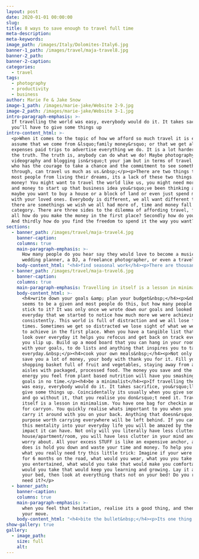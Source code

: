 ```yaml
---
layout: post
date: 2020-01-01 00:00:00
slug:
title: 8 ways to save enough to travel full time
meta-description:
meta-keywords:
image_path: /images/Italy/Dolomites-Italy6.jpg
banner-1_path: /images/travel/maja-travel8.jpg
banner-2_path:
banner-2-caption:
categories:
  - travel
tags:
  - photography
  - productivity
  - business
author: Marie Fe & Jake Snow
image-1_path: /images/marie-jake/Website 2-9.jpg
image-2_path: /images/marie-jake/Website 3-1.jpg
intro-paragraph-emphasis: >-
  If travelling the world was easy, everybody would do it. It takes sacrifice,
  you’ll have to give some things up
intro-content_html: >-
  <p>When it comes to the topic of how we afford so much travel it is easy to
  assume that we come from &lsquo;family money&rsquo; or that we get all
  expenses paid trips to advertise everything we do. It is a lot harder to learn
  the truth. The truth is, anybody can do what we do! Maybe photography,
  videography and blogging isn&rsquo;t your jam but in terms of travel anybody
  who has the courage to take a chance and the commitment to see something
  through, can travel us much as us.&nbsp;</p><p>There are two things that stop
  most people from living their dreams, its a lack of these two things. Time and
  money! You might want to travel the world like us, you might need more time
  and money to start up that business idea you&rsquo;ve been thinking about,
  maybe you want to buy a house or a block of land or even just spend more time
  with your loved ones. Everybody is different, we all want different things but
  there are somethings we wish we all had more of, time and money fall into that
  category. There are three sides to the dilemma of affording travel, first of
  all how do you make the money in the first place? Secondly how do you save it?
  And thirdly how do you find the freedom to spend it the way you want?</p>
sections:
  - banner_path: /images/travel/maja-travel4.jpg
    banner-caption:
    columns: true
    main-paragraph-emphasis: >-
      How many people do you hear say they would love to become a musician, a
      wedding planner, a DJ, a freelance photographer, or even a travel blogger
    body-content_html: "<h4>find seasonal work</h4><p>There are thousands of jobs you could take in order to earn the capital you need to kickstart your dreams. The problem is most jobs to start don&rsquo;t pay particularly well. Also how many of these jobs can you leave after 3-6 months and expect to return the following year? This is where seasonal jobs can really make a difference. This is without a doubt the main reason we are able to do what we do! We work super hard for 4 months a year in the wine industry in Australia saving up every penny, then we hit the road for 8 months. Just to be clear, this lifestyle isn&rsquo;t what we plan to do forever. The beauty of working seasonal jobs is not only do you save up the money to travel, you free up the time to pursue what it is you really desire, your passion projects! How many people do you hear say they would love to become a musician, a wedding planner, a DJ, a freelance photographer, or even a travel blogger \U0001F609 but they just don&rsquo;t have the time to get started? Fill out our contact form if you want more information on how you can get a seasonal job like ours!</p><h4>spend time doing enjoyable things that don&rsquo;t cost money</h4><p>In the past it was always things like drinks with friends that held us both back from hitting our savings goals. One drink would lead to another and the next thing we know we&rsquo;ve spent $100-200 in one night. Thats like a weeks travel budget in Asia \U0001F648 We have learnt to enjoy the things that money cant buy like a beautiful sunset, or a walk at the beach, park, forest etc. When you find enjoyment in activities that don&rsquo;t cost any money you will notice a real difference in the amount you can save. It is important that when you&rsquo;re working hard to save you don&rsquo;t stay in your house cooped up all day. It is not sustainable and you won&rsquo;t get that daily motivation to help you stick to your goals.&nbsp;</p><h4>spend time doing enjoyable things that can potentially make you money</h4><p>Spend time doing enjoyable things that can potentially make you money! In this day and age there are an infinite amount of ways to make money. If you develop a skill or learn knowledge that other people are willing to pay for,&nbsp; you are well on your way to creating a side income. In terms of travel, this means you can make money any where in the world by using your skill or teaching your knowledge. This is the holy grail of long term travel. Now if you can find a hobby with earning potential that you actually enjoy, you will find that mastering your hobby of choice comes easy. All of a sudden you have an avenue to make income while you travel. For us, our&nbsp;<a href=\"https://mariefeandjakesnow.com/category/photography/\">photography</a>&nbsp;and influence has become this avenue, we know people who teach surf lessons, others who teach yoga, some people write blogs, others do graphic design or make videos. Whatever it is, if you can find something you enjoy that has earning potential, spend time mastering it!</p>"
  - banner_path: /images/travel/maja-travel6.jpg
    banner-caption:
    columns: true
    main-paragraph-emphasis: Travelling in itself is a lesson in minimalism
    body-content_html: >-
      <h4>write down your goals &amp; plan your budget&nbsp;</h4><p>&nbsp;This
      seems to be a given and most people do this, but how many people actually
      stick to it? It was only once we wrote down our goals and looked over them
      everyday that we started to notice how much more we were achieving
      consistently. This world is full of distraction and we all lose focus at
      times. Sometimes we get so distracted we lose sight of what we were trying
      to achieve in the first place. When you have a tangible list that you can
      look over everyday it helps you refocus and get back on track every time
      you slip up. Build up a mood board that you can hang in your room. Fill it
      with your goals, to do lists and anything that inspires you to take action
      everyday.&nbsp;</p><h4>cook your own meals&nbsp;</h4><p>Not only will this
      save you a lot of money, your body with thank you for it. Fill your
      shopping basket full of fruit and vegetables, staying away from all the
      aisles with packaged, processed food. The money you save and the extra
      energy you feel from plant based nutrition will have you smashing your
      goals in no time.</p><h4>be a minimalist</h4><p>If travelling the world
      was easy, everybody would do it. It takes sacrifice, you&rsquo;ll have to
      give some things up. Coincidentally its usually when you give something up
      and go without it, that you realise you don&rsquo;t need it. Travelling in
      itself is a lesson in minimalism. You have one bag for checkin and one bag
      for carryon. You quickly realise whats important to you when you have to
      carry it around with you on your back. Anything that doesn&rsquo;t serve a
      purpose worth carrying everywhere will be left behind. If you can bring
      this mentality into your everyday life you will be amazed by the positive
      impact it can have. Not only will you literally have less clutter in your
      house/apartment/room, you will have less clutter in your mind and less to
      worry about. All your excess STUFF is like an expensive anchor, all it
      does is hold you down and waste your time and money. To help you realise
      what you really need try this little trick: Imagine if your were packing
      for 6 months on the road, what would you wear, what you you take to keep
      you entertained, what would you take that would make you comfortable, what
      would you take that would keep you learning and growing. Lay it all out on
      your bed, then look at everything thats not on your bed! Do you really
      need it?</p>
  - banner_path:
    banner-caption:
    columns: true
    main-paragraph-emphasis: >-
      when you feel that hesitation, realise its a good thing, and then make
      your move.
    body-content_html: "<h4>bite the bullet&nbsp;</h4><p>Its one thing to think it, and another to do it. Its so easy to overcomplicate things. If you worry so much about the finer details you will lose the emotion you had when you first thought of travelling the world. The fear and hesitation we all get is a natural response to exposing ourselves to something uncomfortable. It would be easier to stay home, but it wouldn&rsquo;t be as fulfilling and you wouldn&rsquo;t experience so much personal growth. So when you feel that hesitation, realise its a good thing, and then make your move.</p><p><img src=\"https://app.cloudcannon.com/sites/80006/site_files/raw/?path=images/style/maja-stock-38.jpg&amp;timestamp=1586674548879\" data-cms-popout-id=\"image-0\" data-cms-original-src=\"/images/style/maja-stock-38.jpg\" width=\"1067\" height=\"1600\" /></p><h4>the travel secret - it is cheaper to travel than it is to live the 9 to 5&nbsp;</h4><p>Travelling is in fact not that expensive when you compare it to the everyday expenses most people are paying everyday. It seems ridiculous to think that living a life of travel can literally save you money but this is sometimes the case. Rent, water, electricity, petrol, food, insurance, car registration, parking fines, Netflix subscriptions \U0001F605 and all the costs associated with everyday living, add up. When you free yourself from these costs you&rsquo;ll realise you&rsquo;ve got quite a bit left work with. If it wasn&rsquo;t for flights we would actually say that travelling is cheaper than everyday living and this isn&rsquo;t just in Asia we are talking all over the world.&nbsp;</p><p>In the end it all comes down to a choice. Is travelling the world what you really want? Its definitely not a stress free life, and it can be unnerving at times. In our experience it has been travel that made us who we are. The lessons we have learnt and the opportunities that have come our way due to travel are invaluable. If you follow these steps and you have the courage to take a chance, we know you will come across these lessons and opportunities for yourself.&nbsp;</p><p>We hope to see you out on the road someday \U0001F642</p>"
show-gallery: true
gallery:
  - image_path:
    size: full
    alt:
---
```

